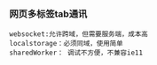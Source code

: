 ### 网页多标签tab通讯

```
websocket:允许跨域，但需要服务端，成本高
localstorage：必须同域，使用简单
sharedWorker： 调试不方便，不兼容ie11
```

